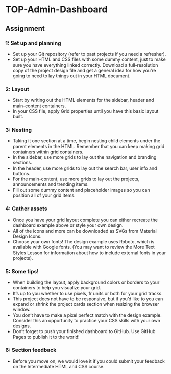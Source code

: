 # TOP-Admin-Dashboard

## Assignment

### 1: Set up and planning
* Set up your Git repository (refer to past projects if you need a refresher).
* Set up your HTML and CSS files with some dummy content, just to make sure you have everything linked correctly.
Download a full-resolution copy of the project design file and get a general idea for how you’re going to need to lay things out in your HTML document.

### 2: Layout
* Start by writing out the HTML elements for the sidebar, header and main-content containers.
* In your CSS file, apply Grid properties until you have this basic layout built.

### 3: Nesting
* Taking it one section at a time, begin nesting child elements under the parent elements in the HTML. Remember that you can keep making grid containers within grid containers.
* In the sidebar, use more grids to lay out the navigation and branding sections.
* In the header, use more grids to lay out the search bar, user info and buttons.
* For the main-content, use more grids to lay out the projects, announcements and trending items.
* Fill out some dummy content and placeholder images so you can position all of your grid items.

### 4: Gather assets
* Once you have your grid layout complete you can either recreate the dashboard example above or style your own design.
* All of the icons and more can be downloaded as SVGs from Material Design Icons.
* Choose your own fonts! The design example uses Roboto, which is available with Google fonts. (You may want to review the More Text Styles Lesson for information about how to include external fonts in your projects).

### 5: Some tips!
* When building the layout, apply background colors or borders to your containers to help you visualize your grid.
* It’s up to you whether to use pixels, fr units or both for your grid tracks.
* This project does not have to be responsive, but if you’d like to you can expand or shrink the project cards section when resizing the browser window.
* You don’t have to make a pixel perfect match with the design example. Consider this an opportunity to practice your CSS skills with your own designs.
* Don’t forget to push your finished dashboard to GitHub. Use GitHub Pages to publish it to the world!

### 6: Section feedback
* Before you move on, we would love it if you could submit your feedback on the Intermediate HTML and CSS course.
